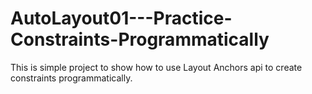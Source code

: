 # AutoLayout01---Practice-Constraints-Programmatically

This is simple project to show how to use Layout Anchors api to create constraints programmatically.
